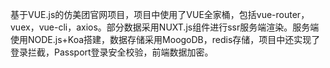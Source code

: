 基于VUE.js的仿美团官网项目，项目中使用了VUE全家桶，包括vue-router，vuex，vue-cli，axios。部分数据采用NUXT.js组件进行ssr服务端渲染。服务端使用NODE.js+Koa搭建，数据存储采用MoogoDB，redis存储，项目中还实现了登录拦截，Passport登录安全校验，前端数据加密。
